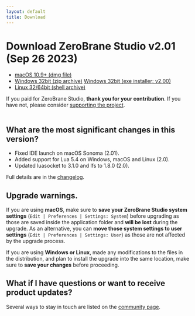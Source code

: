 ```yaml
---
layout: default
title: Download
---
```


# Download ZeroBrane Studio v2.01 (Sep 26 2023)

<ul class="download" id="download-options">
  <li><a class="mac" href="https://download.zerobrane.com/ZeroBraneStudioEduPack-2.01-macos.dmg" onclick="var that=this;_gaq.push(['_trackEvent','Download-macos','ZeroBraneStudioEduPack-2.01-macos.dmg',this.href]);setTimeout(function(){location.href=that.href;},200);return false;">
    macOS 10.9+ (dmg file)</a></li>
  <li><a class="winzip" href="https://download.zerobrane.com/ZeroBraneStudioEduPack-2.01-win32.zip" onclick="var that=this;_gaq.push(['_trackEvent','Download-win32','ZeroBraneStudioEduPack-2.01-win32.zip',this.href]);setTimeout(function(){location.href=that.href;},200);return false;">
    Windows 32bit (zip archive)</a>
      <a class="winexe" href="https://download.zerobrane.com/ZeroBraneStudioEduPack-2.00-win32.exe" onclick="var that=this;_gaq.push(['_trackEvent','Download-win32','ZeroBraneStudioEduPack-2.00-win32.exe',this.href]);setTimeout(function(){location.href=that.href;},200);return false;">
    Windows 32bit (exe installer; v2.00)</a></li>
  <li><a class="linux" href="https://download.zerobrane.com/ZeroBraneStudioEduPack-2.01-linux.sh" onclick="var that=this;_gaq.push(['_trackEvent','Download-linux','ZeroBraneStudioEduPack-2.01-linux.sh',this.href]);setTimeout(function(){location.href=that.href;},200);return false;">
    Linux 32/64bit (shell archive)</a></li>
</ul>
<div class="thank-you" id="thank-you">If you paid for ZeroBrane Studio, <strong>thank you for your contribution</strong>. If you have not, please consider <a href="support">supporting the project</a>.</div>
<div class="separator">&nbsp;</div>

## What are the most significant changes in this version?

- Fixed IDE launch on macOS Sonoma (2.01).
- Added support for Lua 5.4 on Windows, macOS and Linux (2.0).
- Updated luasocket to 3.1.0 and lfs to 1.8.0 (2.0).

Full details are in the [changelog](https://github.com/pkulchenko/ZeroBraneStudio/blob/master/CHANGELOG.md).

## Upgrade warnings.

If you are using **macOS**, make sure to **save your ZeroBrane Studio system settings** (`Edit | Preferences | Settings: System`) before upgrading as those are saved inside the application folder and **will be lost** during the upgrade.
As an alternative, you can **move those system settings to user settings** (`Edit | Preferences | Settings: User`) as those are not affected by the upgrade process.

If you are using **Windows or Linux**, made any modifications to the files in the distribution,
and plan to install the upgrade into the same location, make sure to **save your changes** before proceeding.

## What if I have questions or want to receive product updates?

Several ways to stay in touch are listed on the [community page](community).
